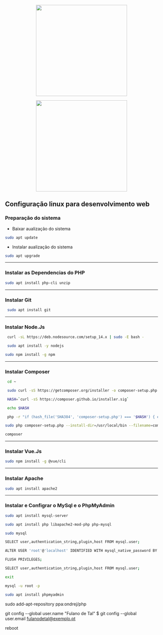 

<p align="center"><img width="300" src="https://upload.wikimedia.org/wikipedia/commons/3/35/Tux.svg"></p>
<p align="center"><img width="300" src="https://upload.wikimedia.org/wikipedia/commons/thumb/3/3a/Logo-ubuntu_no%28r%29-black_orange-hex.svg/1920px-Logo-ubuntu_no%28r%29-black_orange-hex.svg.png"></p>


## Configuração linux  para desenvolvimento web

 
 

 ### Preparação do sistema
*  Baixar aualização do sistema
```bash
sudo apt update 
```
* Instalar aualização do sistema
```bash
sudo apt upgrade
```




************************************************************************
### Instalar as Dependencias do PHP
```bash
sudo apt install php-cli unzip
 ```


************************************************************************
### Instalar Git
```bash
 sudo apt install git
 ```
*************************************************************************

 ### Instalar Node.Js
```bash
 curl -sL https://deb.nodesource.com/setup_14.x | sudo -E bash -
```
```bash
 sudo apt install -y nodejs
 ```
 ```bash
 sudo npm install -g npm
 ```
*************************************************************************

### Instalar Composer
```bash
 cd ~
  ```

```bash
 sudo curl -sS https://getcomposer.org/installer -o composer-setup.php
```

```bash
 HASH=`curl -sS https://composer.github.io/installer.sig`
```
```bash
 echo $HASH
```

```bash
 php -r "if (hash_file('SHA384', 'composer-setup.php') === '$HASH') { echo 'Installer verified'; } else { echo 'Installer corrupt'; unlink('composer-setup.php'); } echo PHP_EOL;"
 ```

```bash
sudo php composer-setup.php --install-dir=/usr/local/bin --filename=composer
 ```

```bash
composer 
```


*************************************************************************

### Instalar Vue.Js
```bash
sudo npm install -g @vue/cli
```
*************************************************************************
### Instalar  Apache

```bash
sudo apt install apache2
```
*************************************************************************
### Instalar  e Configrar o MySql e o PhpMyAdmin
```bash
sudo apt install mysql-server
```

```bash
sudo apt install php libapache2-mod-php php-mysql
```
```bash
sudo mysql
```

```bash
SELECT user,authentication_string,plugin,host FROM mysql.user;
```

```bash
ALTER USER 'root'@'localhost' IDENTIFIED WITH mysql_native_password BY 'root';
```

```bash
FLUSH PRIVILEGES;
```

```bash
SELECT user,authentication_string,plugin,host FROM mysql.user;
```

```bash
exit
```

```bash
mysql -u root -p
```

```bash
sudo apt install phpmyadmin
```



 sudo add-apt-repository ppa:ondrej/php
 
 
 git config --global user.name "Fulano de Tal"
$ git config --global user.email fulanodetal@exemplo.pt


reboot

